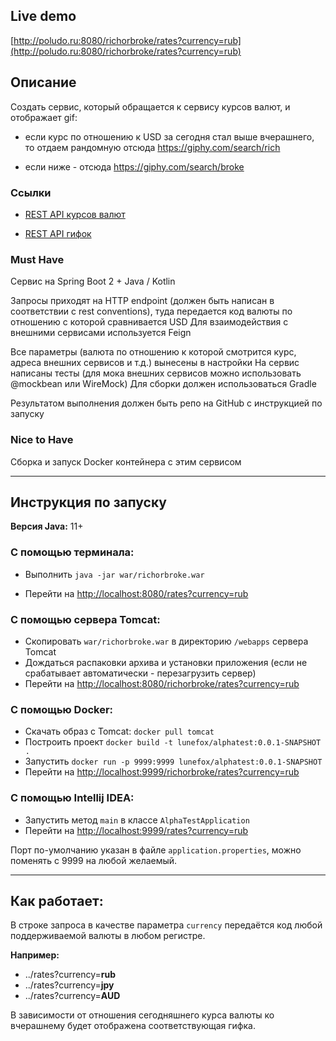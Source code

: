 ## Live demo

[http://poludo.ru:8080/richorbroke/rates?currency=rub](http://poludo.ru:8080/richorbroke/rates?currency=rub)


## Описание

Создать сервис, который обращается к сервису курсов валют, и отображает gif:

* если курс по отношению к USD за сегодня стал выше вчерашнего, то отдаем рандомную отсюда https://giphy.com/search/rich

* если ниже - отсюда https://giphy.com/search/broke

### **Ссылки**

* [REST API курсов валют](https://docs.openexchangerates.org/)

* [REST API гифок](https://developers.giphy.com/docs/api#quick-start-guide)

### **Must Have**

Сервис на Spring Boot 2 + Java / Kotlin

Запросы приходят на HTTP endpoint (должен быть написан в соответствии с rest conventions), туда передается код валюты по отношению с которой сравнивается USD
Для взаимодействия с внешними сервисами используется Feign

Все параметры (валюта по отношению к которой смотрится курс, адреса внешних сервисов и т.д.) вынесены в настройки
На сервис написаны тесты (для мока внешних сервисов можно использовать @mockbean или WireMock)
Для сборки должен использоваться Gradle

Результатом выполнения должен быть репо на GitHub с инструкцией по запуску

### **Nice to Have**

Сборка и запуск Docker контейнера с этим сервисом

___

## Инструкция по запуску
**Версия Java:** 11+

### С помощью терминала:

* Выполнить `java -jar war/richorbroke.war`

* Перейти на [http://localhost:8080/rates?currency=rub](http://localhost:8080/rates?currency=rub)

### С помощью сервера Tomcat:

* Скопировать `war/richorbroke.war` в директорию `/webapps` сервера Tomcat
* Дождаться распаковки архива и установки приложения (если не срабатывает автоматически - перезагрузить сервер)
* Перейти на [http://localhost:8080/richorbroke/rates?currency=rub](http://localhost:8080/richorbroke/rates?currency=rub)

### С помощью Docker:
* Скачать образ с Tomcat: `docker pull tomcat`
* Построить проект `docker build -t lunefox/alphatest:0.0.1-SNAPSHOT .`
* Запустить `docker run -p 9999:9999 lunefox/alphatest:0.0.1-SNAPSHOT`
* Перейти на [http://localhost:9999/richorbroke/rates?currency=rub](http://localhost:9999/richorbroke/rates?currency=rub)

### С помощью Intellij IDEA:
* Запустить метод `main` в классе `AlphaTestApplication`
* Перейти на [http://localhost:9999/rates?currency=rub](http://localhost:9999/rates?currency=rub)

Порт по-умолчанию указан в файле `application.properties`, можно поменять с 9999 на любой желаемый.
___
## Как работает:

В строке запроса в качестве параметра `currency` передаётся код любой поддерживаемой валюты в любом регистре.

**Например:**
* ../rates?currency=**rub**
* ../rates?currency=**jpy**
* ../rates?currency=**AUD**

В зависимости от отношения сегодняшнего курса валюты ко вчерашнему будет отображена соответствующая гифка.